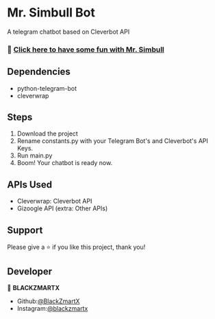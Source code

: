 # Mr. Simbull Bot

A telegram chatbot based on Cleverbot API

### 🤖 [Click here to have some fun with Mr. Simbull](http://t.me/simbull_bot) 

## Dependencies

* python-telegram-bot
* cleverwrap


## Steps 

1. Download the project
2. Rename constants.py with your Telegram Bot's and Cleverbot's API Keys.
3. Run main.py
4. Boom! Your chatbot is ready now.

## APIs Used

- Cleverwrap: Cleverbot API 
- Gizoogle API (extra: Other APIs)

## Support

Please give a ⭐️ if you like this project, thank you!

## Developer

👤 **BLACKZMARTX**

- Github:[@BlackZmartX](https://github.com/BlackZmartX) 
- Instagram:[@blackzmartx](https://www.instagram.com/blackzmartx)
